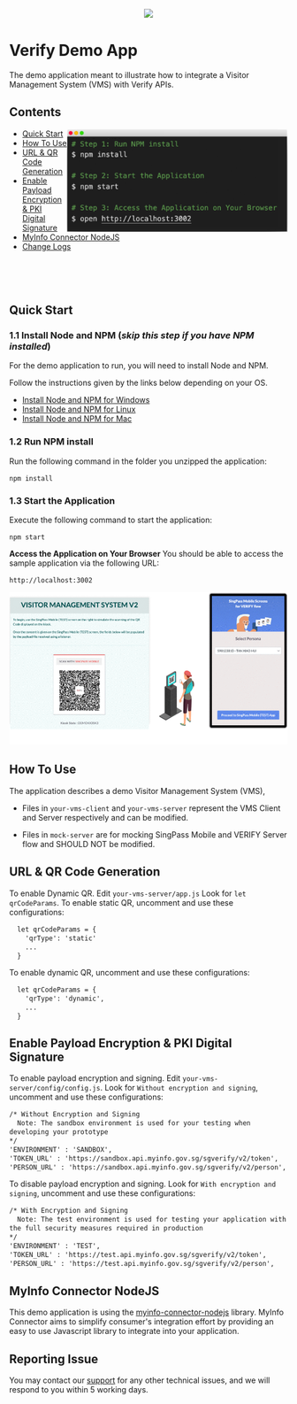 <p align="center">
<a href="https://ndi-api.gov.sg/library/sg-verify/introduction">
  <img width="150" src="https://uat.ndi-api.gov.sg/assets/lib/sg-verify/img/sg-verify-logo.jpg">
  </a>
</p>


# Verify Demo App

The demo application meant to illustrate how to integrate a Visitor Management System (VMS) with Verify APIs.

## Contents

<img align="right" width="400" src="./screenshot_setup.png" />

- [Quick Start](#quick-start)
- [How To Use](#how-to-use)
- [URL & QR Code Generation](#qrcode)
- [Enable Payload Encryption & PKI Digital Signature](#pki)
- [MyInfo Connector NodeJS](#lib)
- [Change Logs](./CHANGELOG.md)

<br/><br/><br/>




## <a name="quick-start"></a>Quick Start

### 1.1 Install Node and NPM (_skip this step if you have NPM installed_)

For the demo application to run, you will need to install Node and NPM.

Follow the instructions given by the links below depending on your OS.

- [Install Node and NPM for Windows](http://blog.teamtreehouse.com/install-node-js-npm-windows)
- [Install Node and NPM for Linux](http://blog.teamtreehouse.com/install-node-js-npm-linux)
- [Install Node and NPM for Mac](http://blog.teamtreehouse.com/install-node-js-npm-mac)


### 1.2 Run NPM install

Run the following command in the folder you unzipped the application:

```
npm install
```

### 1.3 Start the Application

Execute the following command to start the application:
```
npm start
```


**Access the Application on Your Browser**
You should be able to access the sample application via the following URL:

```
http://localhost:3002
```

![Demo Screenshot](screenshot_main.gif)





## <a name="how-to-use"></a>How To Use

The application describes a demo Visitor Management System (VMS),

- Files in ``your-vms-client`` and ``your-vms-server`` represent the VMS Client and Server respectively and can be modified.

- Files in  ``mock-server``  are for mocking SingPass Mobile and VERIFY Server flow and SHOULD NOT be modified. 


## <a name="qrcode"></a>URL & QR Code Generation

To enable Dynamic QR. Edit ``your-vms-server/app.js``
Look for ``let qrCodeParams``. To enable static QR, uncomment and use these configurations:

```
  let qrCodeParams = {
    'qrType': 'static' 
    ...
  }
```

To enable dynamic QR, uncomment and use these configurations:

```
  let qrCodeParams = {
    'qrType': 'dynamic',
    ...
  }
```


## <a name="pki"></a>Enable Payload Encryption & PKI Digital Signature

To enable payload encryption and signing. Edit ``your-vms-server/config/config.js``. Look for ``Without encryption and signing``, uncomment and use these configurations: 

```
/* Without Encryption and Signing 
  Note: The sandbox environment is used for your testing when developing your prototype
*/
'ENVIRONMENT' : 'SANDBOX',
'TOKEN_URL' : 'https://sandbox.api.myinfo.gov.sg/sgverify/v2/token',
'PERSON_URL' : 'https://sandbox.api.myinfo.gov.sg/sgverify/v2/person',

```

To disable payload encryption and signing. Look for ``With encryption and signing``, uncomment and use these configurations: 

```
/* With Encryption and Signing 
  Note: The test environment is used for testing your application with the full security measures required in production
*/
'ENVIRONMENT' : 'TEST',
'TOKEN_URL' : 'https://test.api.myinfo.gov.sg/sgverify/v2/token',
'PERSON_URL' : 'https://test.api.myinfo.gov.sg/sgverify/v2/person',
```



## <a name="lib"></a>MyInfo Connector NodeJS

This demo application is using the [myinfo-connector-nodejs](https://github.com/singpass/myinfo-connector-nodejs) library. MyInfo Connector aims to simplify consumer's integration effort by providing an easy to use Javascript library to integrate into your application.



## Reporting Issue

You may contact our [support](mailto:support@myinfo.gov.sg?subject=[SGVerifyV2]%20Sample%20App) for any other technical issues, and we will respond to you within 5 working days.
